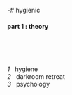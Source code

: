 -# hygienic

#### part 1 : theory

&nbsp;

&nbsp;

_1_ &nbsp; hygiene  
_2_ &nbsp; darkroom retreat  
_3_ &nbsp; psychology


